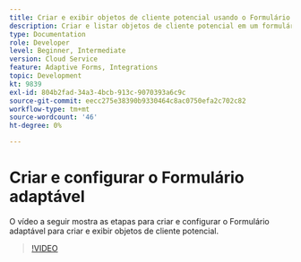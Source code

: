 ```yaml
---
title: Criar e exibir objetos de cliente potencial usando o Formulário adaptável
description: Criar e listar objetos de cliente potencial em um formulário adaptável usando a integração do Dynamics.
type: Documentation
role: Developer
level: Beginner, Intermediate
version: Cloud Service
feature: Adaptive Forms, Integrations
topic: Development
kt: 9839
exl-id: 804b2fad-34a3-4bcb-913c-9070393a6c9c
source-git-commit: eecc275e38390b9330464c8ac0750efa2c702c82
workflow-type: tm+mt
source-wordcount: '46'
ht-degree: 0%

---
```


# Criar e configurar o Formulário adaptável


O vídeo a seguir mostra as etapas para criar e configurar o Formulário adaptável para criar e exibir objetos de cliente potencial.

>[!VIDEO](https://video.tv.adobe.com/v/340791?quality=12&learn=on)
